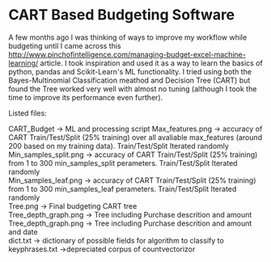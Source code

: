 # CART Based Budgeting Software

A few months ago I was thinking of ways to improve my workflow while budgeting until I came across this  http://www.pinchofintelligence.com/managing-budget-excel-machine-learning/ article. I took inspiration and used it as a way to learn the basics of python, pandas and Scikit-Learn's ML functionality. I tried using both the Bayes-Multinomial Classification meathod and Decision Tree (CART) but found the Tree worked very well with almost no tuning (although I took the time to improve its performance even further).  
  
Listed files:  
  
CART_Budget -> ML and processing script
Max_features.png -> accuracy of CART Train/Test/Split (25% training) over all avaliable max_features (around 200 based on my training data). Train/Test/Split Iterated randomly  
Min_samples_split.png -> accuracy of CART Train/Test/Split (25% training) from 1 to 300 min_samples_split perameters. Train/Test/Split Iterated randomly  
Min_samples_leaf.png -> accuracy of CART Train/Test/Split (25% training) from 1 to 300 min_samples_leaf perameters. Train/Test/Split Iterated randomly  
Tree.png -> Final budgeting CART tree  
Tree_depth_graph.png -> Tree including Purchase descrition and amount  
Tree_depth_graph.png -> Tree including Purchase descrition and amount and date  
dict.txt -> dictionary of possible fields for algorithm to classify to  
keyphrases.txt ->depreciated corpus of countvectorizor  


